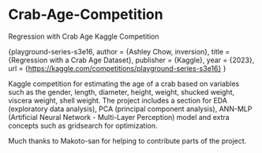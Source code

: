 # Crab-Age-Competition
Regression with Crab Age Kaggle Competition

{playground-series-s3e16,
    author = {Ashley Chow, inversion},
    title = {Regression with a Crab Age Dataset},
    publisher = {Kaggle},
    year = {2023},
    url = {https://kaggle.com/competitions/playground-series-s3e16}
}

Kaggle competition for estimating the age of a crab based on variables such as the gender, length, diameter, height, weight, shucked weight, viscera weight, shell weight. 
The project includes a section for EDA (exploratory data analysis), PCA (principal component analysis), ANN-MLP (Artificial Neural Network - Multi-Layer Perception) model and extra concepts such as gridsearch for optimization.

Much thanks to Makoto-san for helping to contribute parts of the project. 


